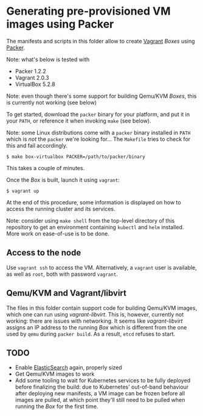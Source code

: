 Generating pre-provisioned VM images using Packer
=================================================
The manifests and scripts in this folder allow to create [Vagrant] *Boxes* using
[Packer].

[Vagrant]: https://www.vagrantup.com
[Packer]: https://www.packer.io

Note: what's below is tested with

- Packer 1.2.2
- Vagrant 2.0.3
- VirtualBox 5.2.8

[VirtualBox]: https://www.virtualbox.org

Note: even though there's some support for building Qemu/KVM *Boxes*, this is
currently not working (see below)

To get started, download the `packer` binary for your platform, and put it in
your `PATH`, or reference it when invoking `make` (see below).

Note: some Linux distributions come with a `packer` binary installed in `PATH`
which is *not* the `packer` we're looking for... The `Makefile` tries to check
for this and fail accordingly.

```shell
$ make box-virtualbox PACKER=/path/to/packer/binary
```

This takes a couple of minutes.

Once the *Box* is built, launch it using `vagrant`:

```shell
$ vagrant up
```

At the end of this procedure, some information is displayed on how to access
the running cluster and its services.

Note: consider using `make shell` from the top-level directory of this
repository to get an environment containing `kubectl` and `helm` installed. More
work on ease-of-use is to be done.

Access to the node
------------------
Use `vagrant ssh` to access the VM. Alternatively, a `vagrant` user is
available, as well as `root`, both with password `vagrant`.

Qemu/KVM and Vagrant/libvirt
----------------------------
The files in this folder contain support code for building Qemu/KVM images,
which one can run using *vagrant-libvirt*. This is, however, currently not
working: there are issues with networking. It seems like *vagrant-libvirt*
assigns an IP address to the running *Box* which is different from the one used
by `qemu` during `packer build`. As a result, `etcd` refuses to start.

TODO
----
- Enable [ElasticSearch] again, properly sized
- Get Qemu/KVM images to work
- Add some tooling to wait for Kubernetes services to be fully deployed before
finalizing the build: due to Kubernetes' out-of-band behaviour after deploying
new manifests, a VM image can be frozen before all images are pulled, at which
point they'll still need to be pulled when running the *Box* for the first time.

[ElasticSearch]: https://www.elastic.co/products/elasticsearch
